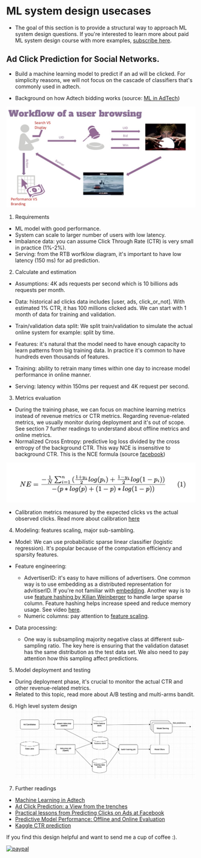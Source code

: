 # ML system design usecases
* The goal of this section is to provide a structural way to approach ML system design questions. If you're interested to learn more about paid ML system design course with more examples, [subscribe here](https://docs.google.com/forms/d/1V3m00czxwGcFgjMP_o4vjRuDt1l8nkkNL5zM0UNLEGI/edit).

## Ad Click Prediction for Social Networks. 
* Build a machine learning model to predict if an ad will be clicked. For simplicity reasons, 
we will not focus on the cascade of classifiers that's commonly used in adtech. 

* Background on how Adtech bidding works (source: [ML in AdTech](https://www.slideshare.net/databricks/machine-learning-for-adtech-in-action-with-cyrille-dubarry-and-han-ju))

![Score distribution](images/ad_bidding.png)

1. Requirements
* ML model with good performance. 
* System can scale to larger number of users with low latency. 
* Imbalance data: you can assume Click Through Rate (CTR) is very small in practice (1%-2%). 
* Serving: from the RTB worfklow diagram, it's important to have low latency (150 ms) for ad prediction. 


2. Calculate and estimation
* Assumptions: 4K ads requests per second which is 10 billions ads requests per month. 
* Data: historical ad clicks data includes [user, ads, click_or_not]. With estimated 1% CTR, it has 100 millions clicked ads. We can start with 1 month of data for training and validation. 

* Train/validation data split: We split train/validation to simulate the actual online system for example: split by time. 

* Features: it's natural that the model need to have enough capacity to learn patterns from big training data. In practice it's common to have hundreds even thousands of features. 

* Training: ability to retrain many times within one day to increase model performance in online manner. 

* Serving: latency within 150ms per request and 4K request per second. 


3. Metrics evaluation
* During the training phase, we can focus on machine learning metrics instead of revenue metrics or CTR metrics. Regarding revenue-related metrics, we usually monitor during deployment and it's out of scope. See section 7 further readings to understand about offline metrics and online metrics. 
* Normalized Cross Entropy: predictive log loss divided by the cross entropy of the background CTR. This way NCE is insensitive to background CTR. This is the NCE formula (source [facebook](https://research.fb.com/wp-content/uploads/2016/11/practical-lessons-from-predicting-clicks-on-ads-at-facebook.pdf))

![Score distribution](images/nce.png)

* Calibration metrics measured by the expected clicks vs the actual observed clicks. Read more about calibration [here](https://arxiv.org/pdf/1706.04599.pdf)

4. Modeling: features scaling, major sub-sambling. 
* Model: We can use probabilistic sparse linear classifier (logistic regression). It's popular because of the computation efficiency and sparsity features.
* Feature engineering:
    * AdvertiserID: it's easy to have millions of advertisers. One common way is to use embedding as a distributed representation for advitiserID. If you're not familiar with [embedding](https://blog.twitter.com/engineering/en_us/topics/insights/2018/embeddingsattwitter.html). Another way is to use [feature hashing by Kilian Weinberger](https://arxiv.org/pdf/0902.2206.pdf) to handle large sparse column. Feature hashing helps increase speed and reduce memory usage. See video [here](https://www.coursera.org/lecture/machine-learning-applications-big-data/hashing-trick-GswXH). 
    * Numeric columns: pay attention to [feature scaling](https://www.datacamp.com/community/tutorials/preprocessing-in-data-science-part-2-centering-scaling-and-logistic-regression).

* Data processing:
    * One way is subsampling majority negative class at different sub-sampling ratio. The key here is ensuring that the validation dataset has the same distribution as the test data set. We also need to pay attention how this sampling affect predictions. 

5. Model deployment and testing
* During deployment phase, it's crucial to monitor the actual CTR and other revenue-related metrics.
* Related to this topic, read more about A/B testing and multi-arms bandit.

6. High level system design
![system desgin](images/system_design.png)


7. Further readings
* [Machine Learning in Adtech](https://www.slideshare.net/databricks/machine-learning-for-adtech-in-action-with-cyrille-dubarry-and-han-ju)
* [Ad Click Prediction: a View from the trenches](https://storage.googleapis.com/pub-tools-public-publication-data/pdf/41159.pdf)
* [Practical lessons from Predicting Clicks on Ads at Facebook](https://research.fb.com/wp-content/uploads/2016/11/practical-lessons-from-predicting-clicks-on-ads-at-facebook.pdf)
* [Predictive Model Performance: Offline and Online Evaluation](http://chbrown.github.io/kdd-2013-usb/kdd/p1294.pdf)
* [Kaggle CTR prediction](https://www.kaggle.com/c/avazu-ctr-prediction/overview)

If you find this design helpful and want to send me a cup of coffee :).

[![paypal](https://www.paypalobjects.com/en_US/i/btn/btn_donateCC_LG.gif)](https://www.paypal.me/MLinterviews)